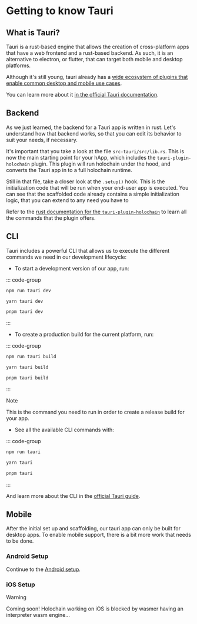 # Getting to know Tauri

## What is Tauri?

Tauri is a rust-based engine that allows the creation of cross-platform apps that have a web frontend and a rust-based backend. As such, it is an alternative to electron, or flutter, that can target both mobile and desktop platforms.

Although it's still young, tauri already has a [wide ecosystem of plugins that enable common desktop and mobile use cases](https://github.com/tauri-apps/plugins-workspace).

You can learn more about it [in the official Tauri documentation](https://beta.tauri.app/concepts/).

## Backend

As we just learned, the backend for a Tauri app is written in rust. Let's understand how that backend works, so that you can edit its behavior to suit your needs, if necessary.

It's important that you take a look at the file `src-tauri/src/lib.rs`. This is now the main starting point for your hApp, which includes the `tauri-plugin-holochain` plugin. This plugin will run holochain under the hood, and converts the Tauri app in to a full holochain runtime.

Still in that file, take a closer look at the `.setup()` hook. This is the initialization code that will be run when your end-user app is executed. You can see that the scaffolded code already contains a simple initialization logic, that you can extend to any need you have to 

Refer to the [rust documentation for the `tauri-plugin-holochain`](https://docs.rs/tauri-plugin-holochain) to learn all the commands that the plugin offers.

## CLI

Tauri includes a powerful CLI that allows us to execute the different commands we need in our development lifecycle:

- To start a development version of our app, run:

::: code-group
```bash [npm]
npm run tauri dev
```

```bash [yarn]
yarn tauri dev
```

```bash [pnpm]
pnpm tauri dev
```
:::

- To create a production build for the current platform, run:

::: code-group
```bash [npm]
npm run tauri build
```

```bash [yarn]
yarn tauri build
```

```bash [pnpm]
pnpm tauri build
```
:::

> [!NOTE]
> This is the command you need to run in order to create a release build for your app.

- See all the available CLI commands with:

::: code-group
```bash [npm]
npm run tauri 
```

```bash [yarn]
yarn tauri 
```

```bash [pnpm]
pnpm tauri
```
:::

And learn more about the CLI in the [official Tauri guide](https://beta.tauri.app/references/v2/cli/).

## Mobile

After the initial set up and scaffolding, our tauri app can only be built for desktop apps. To enable mobile support, there is a bit more work that needs to be done.

### Android Setup

Continue to the [Android setup](./android-setup).

### iOS Setup

> [!WARNING]
> Coming soon! Holochain working on iOS is blocked by wasmer having an interpreter wasm engine...

